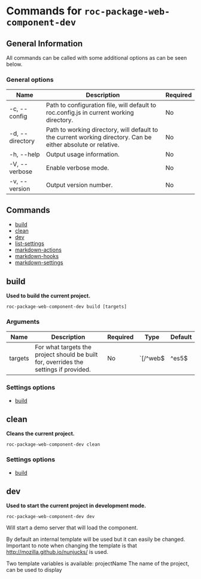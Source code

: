 # Commands for `roc-package-web-component-dev`

## General Information
All commands can be called with some additional options as can be seen below.

### General options

| Name            | Description                                                                                                   | Required |
| --------------- | ------------------------------------------------------------------------------------------------------------- | -------- |
| -c, --config    | Path to configuration file, will default to roc.config.js in current working directory.                       | No       |
| -d, --directory | Path to working directory, will default to the current working directory. Can be either absolute or relative. | No       |
| -h, --help      | Output usage information.                                                                                     | No       |
| -V, --verbose   | Enable verbose mode.                                                                                          | No       |
| -v, --version   | Output version number.                                                                                        | No       |

## Commands
* [build](#build)
* [clean](#clean)
* [dev](#dev)
* [list-settings](#list-settings)
* [markdown-actions](#markdown-actions)
* [markdown-hooks](#markdown-hooks)
* [markdown-settings](#markdown-settings)

## build
__Used to build the current project.__

```
roc-package-web-component-dev build [targets]
```

### Arguments

| Name    | Description                                                                           | Required | Type                    | Default |
| ------- | ------------------------------------------------------------------------------------- | -------- | ----------------------- | ------- |
| targets | For what targets the project should be built for, overrides the settings if provided. | No       | `[/^web$|^es5$|^es6$/]` |         |

### Settings options
* [build](/packages/roc-package-web-component-dev/docs/Settings.md#build)

## clean
__Cleans the current project.__

```
roc-package-web-component-dev clean
```

### Settings options
* [build](/packages/roc-package-web-component-dev/docs/Settings.md#build)

## dev
__Used to start the current project in development mode.__

```
roc-package-web-component-dev dev
```
Will start a demo server that will load the component.

By default an internal template will be used but it can easily be changed. Important to note when changing the template is that http://mozilla.github.io/nunjucks/ is used.

Two template variables is available:
  projectName   The name of the project, can be used to display <title> and run a JavaScript function.
  bundlePath    The bundle path, used to add the script to the template.

### Settings options
_All groups are available._
* [build](/packages/roc-package-web-component-dev/docs/Settings.md#build)
* [dev](/packages/roc-package-web-component-dev/docs/Settings.md#dev)

## list-settings
__Prints all the available settings that can be changed.__

```
roc-package-web-component-dev list-settings
```

## markdown-actions
__Prints all the registered actions in a markdown format.__

```
roc-package-web-component-dev markdown-actions
```

## markdown-hooks
__Prints all the registered hooks in a markdown format.__

```
roc-package-web-component-dev markdown-hooks
```

## markdown-settings
__Prints all the available settings that can be changed in a markdown format.__

```
roc-package-web-component-dev markdown-settings
```
